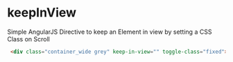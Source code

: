 # keepInView
Simple AngularJS Directive to keep an Element in view by setting a CSS Class on Scroll

```html
 <div class="container_wide grey" keep-in-view="" toggle-class="fixed">
 ```
